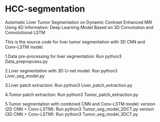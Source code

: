 # HCC-segmentation
Automatic Liver Tumor Segmentation on Dynamic Contrast Enhanced MRI Using 4D Information: Deep Learning Model Based on 3D Convolution and Convolutional LSTM

This is the source code for liver tumor segmentation with 3D CNN and Conv-LSTM model.

1.Data pre-processing for liver segmentation: 
Run python3 Data_prepropcess.py

2.Liver segmentation with 3D U-net model: 
Run python3 Liver_seg_model.py

3.Liver patch extraction:
Run python3 Liver_patch_extraction.py

4.Tumor patch extraction:
Run python3 Tumor_patch_extraction.py

5.Tumor segmentation with combined CNN and Conv-LSTM model:
version (2D CNN + Conv-LSTM): Run python3 Tumor_seg_model_2DCT.py
version (3D CNN + Conv-LSTM): Run python3 Tumor_seg_model_3DCT.py
